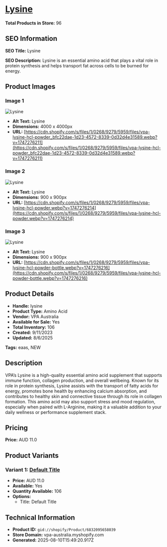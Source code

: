 # [Lysine](https://vpa-australia.myshopify.com/products/lysine)

**Total Products in Store:** 96

## SEO Information

**SEO Title:** Lysine

**SEO Description:** Lysine is an essential amino acid that plays a vital role in protein synthesis and helps transport fat across cells to be burned for energy.

## Product Images

### Image 1
![Lysine](https://cdn.shopify.com/s/files/1/0268/9279/5959/files/vpa-lysine-hcl-powder_bfc22dae-1d23-4572-8339-0d32d4e31589.webp?v=1747276211)

- **Alt Text:** Lysine
- **Dimensions:** 4000 x 4000px
- **URL:** [https://cdn.shopify.com/s/files/1/0268/9279/5959/files/vpa-lysine-hcl-powder_bfc22dae-1d23-4572-8339-0d32d4e31589.webp?v=1747276211](https://cdn.shopify.com/s/files/1/0268/9279/5959/files/vpa-lysine-hcl-powder_bfc22dae-1d23-4572-8339-0d32d4e31589.webp?v=1747276211)

### Image 2
![Lysine](https://cdn.shopify.com/s/files/1/0268/9279/5959/files/vpa-lysine-hcl-powder.webp?v=1747276214)

- **Alt Text:** Lysine
- **Dimensions:** 900 x 900px
- **URL:** [https://cdn.shopify.com/s/files/1/0268/9279/5959/files/vpa-lysine-hcl-powder.webp?v=1747276214](https://cdn.shopify.com/s/files/1/0268/9279/5959/files/vpa-lysine-hcl-powder.webp?v=1747276214)

### Image 3
![Lysine](https://cdn.shopify.com/s/files/1/0268/9279/5959/files/vpa-lysine-hcl-powder-bottle.webp?v=1747276216)

- **Alt Text:** Lysine
- **Dimensions:** 900 x 900px
- **URL:** [https://cdn.shopify.com/s/files/1/0268/9279/5959/files/vpa-lysine-hcl-powder-bottle.webp?v=1747276216](https://cdn.shopify.com/s/files/1/0268/9279/5959/files/vpa-lysine-hcl-powder-bottle.webp?v=1747276216)

## Product Details

- **Handle:** lysine
- **Product Type:** Amino Acid
- **Vendor:** VPA Australia
- **Available for Sale:** Yes
- **Total Inventory:** 106
- **Created:** 9/11/2023
- **Updated:** 8/6/2025

**Tags:** eaas, NEW

## Description

VPA’s Lysine is a high-quality essential amino acid supplement that supports immune function, collagen production, and overall wellbeing. Known for its role in protein synthesis, Lysine assists with the transport of fatty acids for energy, promotes bone health by enhancing calcium absorption, and contributes to healthy skin and connective tissue through its role in collagen formation. This amino acid may also support stress and mood regulation, especially when paired with L-Arginine, making it a valuable addition to your daily wellness or performance supplement stack.

## Pricing

**Price:** AUD 11.0

## Product Variants

### Variant 1: [Default Title](https://vpa-australia.myshopify.com/products/lysine)

- **Price:** AUD 11.0
- **Available:** Yes
- **Quantity Available:** 106
- **Options:**
  - Title: Default Title

## Technical Information

- **Product ID:** `gid://shopify/Product/6832095658039`
- **Store Domain:** vpa-australia.myshopify.com
- **Generated:** 2025-08-10T15:49:20.917Z

